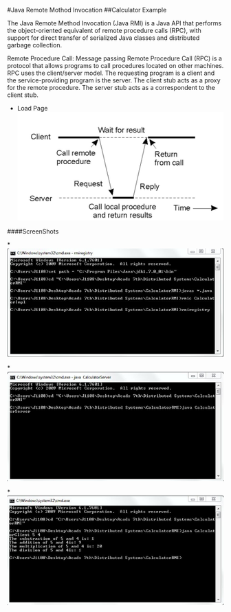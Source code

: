 #Java Remote Mothod Invocation
##Calculator Example

The Java Remote Method Invocation (Java RMI) is a Java API that performs the object-oriented equivalent of remote procedure calls (RPC), with support for direct transfer of serialized Java classes and distributed garbage collection.

Remote Procedure Call: Message passing
Remote Procedure Call (RPC) is a protocol that allows programs to call procedures located on other machines.
RPC uses the client/server model. The requesting program is a client and the service-providing program is the server.
The client stub acts as a proxy for the remote procedure.
The server stub acts as a correspondent to the client stub.

 * Load Page
 ![](/Picture1.jpg?raw=true "Flowchart")

####ScreenShots

  *![](/Capture1.jpg?raw=true "")
  
  *![](/Capture2.jpg?raw=true "")
  
  *![](/Capture3.jpg?raw=true "")
